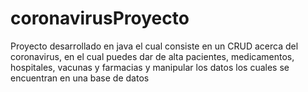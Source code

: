 # coronavirusProyecto
Proyecto desarrollado en java el cual consiste en un CRUD acerca del coronavirus, en el cual puedes dar de alta pacientes, medicamentos, hospitales, vacunas y farmacias y manipular los datos los cuales se encuentran en una base de datos  
